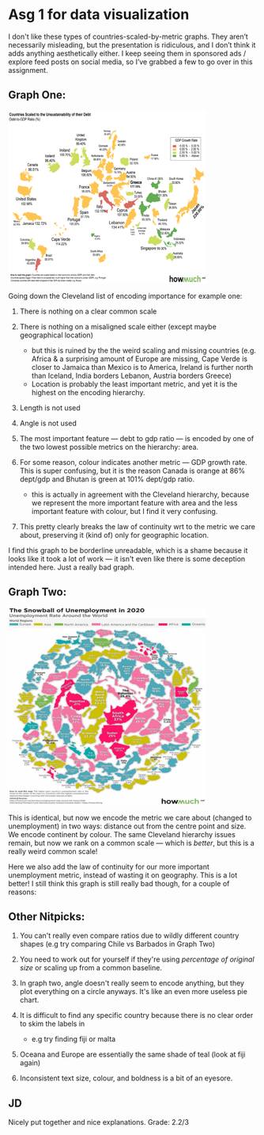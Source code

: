 # Asg 1 for data visualization 

I don't like these types of countries-scaled-by-metric graphs. They aren’t necessarily misleading, but the presentation is ridiculous, and I don’t think it adds anything aesthetically either. I keep seeing them in sponsored ads / explore feed posts on social media, so I’ve grabbed a few to go over in this assignment.

## Graph One:


<img src="https://raw.githubusercontent.com/JasonPekos/Stat744/main/1Asg/Asg1Graph1.jpg" width="400" height="350" />

Going down the Cleveland list of encoding importance for example one:

1. There is nothing on a clear common scale 
2. There is nothing on a misaligned scale either (except maybe geographical location)
	- but this is ruined by the the weird scaling and missing countries  		(e.g. Africa & a surprising amount of Europe are missing, Cape Verde is closer to Jamaica than Mexico is to America, Ireland is further north than Iceland, India borders Lebanon, Austria borders Greece)
	- Location is probably the least important metric, and yet it is the highest on the encoding hierarchy. 
3.  Length is not used
4.  Angle is not used
5. The most important feature — debt to gdp ratio — is encoded by one of the two lowest possible metrics on the hierarchy:              area.

6. For some reason, colour indicates another metric — GDP growth rate. This is super confusing, but it is the reason Canada is orange at 86% dept/gdp and Bhutan is green at 101% dept/gdp ratio. 
	 - this is actually in agreement with the Cleveland hierarchy, because we represent the more important feature with area and the less important feature with colour, but I find it very confusing. 

7. This pretty clearly breaks the law of continuity wrt to the metric we care about, preserving it (kind of) only for geographic location.

I find this graph to be borderline unreadable, which is a shame because it looks like it took a lot of work — it isn't even like there is some deception intended here. Just a really bad graph. 


## Graph Two:

<img src="https://raw.githubusercontent.com/JasonPekos/Stat744/main/1Asg/Asg1Graph2.jpg" width="400" height="400" />


This is identical, but now we encode the metric we care about (changed to unemployment)  in two ways: distance out from the centre point and size. We encode continent by colour. The same Cleveland hierarchy issues remain, but now we rank on a common scale — which is _better_, but this is a really weird common scale!

Here we also add the law of continuity for our more important unemployment metric, instead of wasting it on geography. This is a lot better! I still think this graph is still really bad though, for a couple of reasons:

## Other Nitpicks:

1. You can't really even compare ratios due to wildly different country shapes (e.g try comparing Chile vs Barbados in Graph Two)

2. You need to work out for yourself if they're using _percentage of original size_ or scaling up from a common baseline.

3. In graph two, angle doesn't really seem to encode anything, but they plot everything on a circle anyways. It's like an even more useless pie chart. 

4. It is difficult to find any specific country because there is no clear order to skim the labels in
	- e.g try finding fiji or malta
	
5. Oceana and Europe are essentially the same shade of teal (look at fiji again)

6. Inconsistent text size, colour,  and boldness is a bit of an eyesore. 

## JD

Nicely put together and nice explanations. Grade: 2.2/3
		





